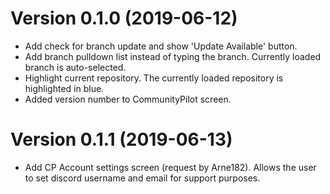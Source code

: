 Version 0.1.0 (2019-06-12)
==========================
 * Add check for branch update and show 'Update Available' button.  
 * Add branch pulldown list instead of typing the branch.  Currently loaded branch is auto-selected.
 * Highlight current repository.  The currently loaded repository is highlighted in blue.
 * Added version number to CommunityPilot screen.

Version 0.1.1 (2019-06-13)
==========================
 * Add CP Account settings screen (request by Arne182).  Allows the user to set discord username and email for support purposes.

